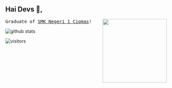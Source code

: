 ## Hai Devs :wave:, 
  <img align='right' src='https://user-images.githubusercontent.com/5713670/87202985-820dcb80-c2b6-11ea-9f56-7ec461c497c3.gif' width='200"'>
  <samp>
    Graduate of <a href='https://smkn1ciomas.sch.id/' target='_blank'> SMK Negeri 1 Ciomas</a>!
  </samp>
  
![github stats](https://github-readme-stats.vercel.app/api?username=rmdhfz&show_icons=true)


![visitors](https://visitor-badge.glitch.me/badge?page_id=rmdhfz)
